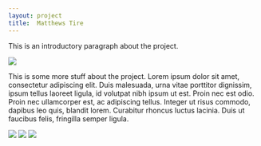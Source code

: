 ```yaml
---
layout: project
title:  Matthews Tire
---
```


This is an introductory paragraph about the project.

<img class="img-responsive" src="holder.js/100%x500/auto">

This is some more stuff about the project. Lorem ipsum dolor sit amet, consectetur adipiscing elit. Duis malesuada, urna vitae porttitor dignissim, ipsum tellus laoreet ligula, id volutpat nibh ipsum ut est. Proin nec est odio. Proin nec ullamcorper est, ac adipiscing tellus. Integer ut risus commodo, dapibus leo quis, blandit lorem. Curabitur rhoncus luctus lacinia. Duis ut faucibus felis, fringilla semper ligula.

<img class="img-responsive" src="holder.js/100%x500/auto">
<img class="img-responsive" src="holder.js/100%x500/auto">
<img class="img-responsive" src="holder.js/100%x500/auto">